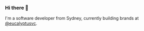 ### Hi there 👋

I'm a software developer from Sydney, currently building brands at [@eucalyptusvc](https://www.eucalyptus.vc). 
